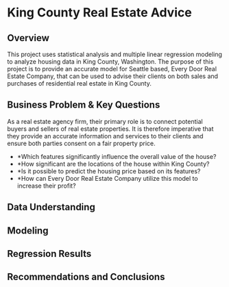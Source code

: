 # King County Real Estate Advice
## Overview
This project uses statistical analysis and multiple linear regression modeling to analyze housing data in King County, Washington. The purpose of this project is to provide an accurate model for Seattle based, Every Door Real Estate Company, that can be used to advise their clients on both sales and purchases of residential real estate in King County.
## Business Problem & Key Questions
As a real estate agency firm, their primary role is to connect potential buyers and sellers of real estate properties. It is therefore imperative that they provide an accurate information and services to their clients and ensure both parties consent on a fair property price.

* *Which features significantly influence the overall value of the house?
* *How significant are the locations of the house within King County?
* *Is it possible to predict the housing price based on its features?
* *How can Every Door Real Estate Company utilize this model to increase their profit? 
## Data Understanding

## Modeling
## Regression Results
## Recommendations and Conclusions
